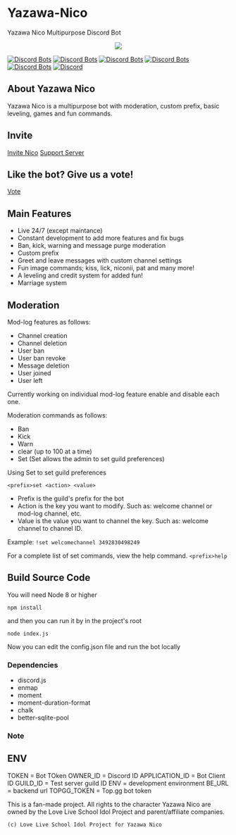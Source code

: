# Yazawa-Nico
Yazawa Nico Multipurpose Discord Bot

<p align="center">
    <img src="https://media.giphy.com/media/gQf1tsNi1mG40/source.gif">
</p>

[![Discord Bots](https://discordbots.org/api/widget/status/506839796921139203.svg)](https://discordbots.org/bot/506839796921139203)
[![Discord Bots](https://discordbots.org/api/widget/servers/506839796921139203.svg)](https://discordbots.org/bot/506839796921139203)
[![Discord Bots](https://discordbots.org/api/widget/upvotes/506839796921139203.svg)](https://discordbots.org/bot/506839796921139203)
[![Discord Bots](https://discordbots.org/api/widget/lib/506839796921139203.svg)](https://discordbots.org/bot/506839796921139203)
[![Discord Bots](https://discordbots.org/api/widget/owner/506839796921139203.svg)](https://discordbots.org/bot/506839796921139203)
[![Discord](https://discordapp.com/api/guilds/506841738594484226/embed.png)](https://discord.gg/cs9Sv8N)

## About Yazawa Nico
Yazawa Nico is a multipurpose bot with moderation, custom prefix, basic leveling, games and fun commands.

## Invite

<a href="https://discordapp.com/oauth2/authorize?client_id=506839796921139203&scope=bot&permissions=2146827775">Invite Nico</a> <a href="https://discord.gg/cs9Sv8N">Support Server</a>

## Like the bot? Give us a vote!
<a href="https://discordbots.org/bot/506839796921139203">Vote</a>

## Main Features

* Live 24/7 (except maintance)
* Constant development to add more features and fix bugs
* Ban, kick, warning and message purge moderation
* Custom prefix
* Greet and leave messages with custom channel settings
* Fun image commands; kiss, lick, niconii, pat and many more!
* A leveling and credit system for added fun!
* Marriage system

## Moderation

Mod-log features as follows:

* Channel creation
* Channel deletion
* User ban
* User ban revoke
* Message deletion
* User joined
* User left

Currently working on individual mod-log feature enable and disable each one.

Moderation commands as follows:

* Ban
* Kick
* Warn
* clear (up to 100 at a time)
* Set (Set allows the admin to set guild preferences)

Using Set to set guild preferences

`<prefix>set <action> <value>`

- Prefix is the guild's prefix for the bot
- Action is the key you want to modify. Such as: welcome channel or mod-log channel, etc.
- Value is the value you want to channel the key. Such as: welcome channel to channel ID.

Example: `!set welcomechannel 3492830498249`

For a complete list of set commands, view the help command. `<prefix>help`

## Build Source Code

You will need Node 8 or higher

```
npm install
```
and then you can run it by in the project's root

```
node index.js
```

Now you can edit the config.json file and run the bot locally

### Dependencies

* discord.js
* enmap
* moment
* moment-duration-format
* chalk
* better-sqlite-pool

### Note

## ENV
TOKEN = Bot TOken
OWNER_ID = Discord ID
APPLICATION_ID = Bot Client ID
GUILD_ID = Test server guild ID
ENV = development environment
BE_URL = backend url
TOPGG_TOKEN = Top.gg bot token

This is a fan-made project. All rights to the character Yazawa Nico are owned by the Love Live School Idol Project and parent/affiliate companies.

``(c) Love Live School Idol Project for Yazawa Nico``